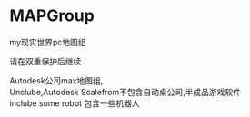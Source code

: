 # MAPGroup
my现实世界pc地图组

请在双重保护后继续


Autodesk公司max地图组,　　　　　　　　　　　　　　　</br>
Unclube,Autodesk Scalefrom不包含自动桌公司,半成品游戏软件    </br>
inclube some robot 包含一些机器人                </br>
